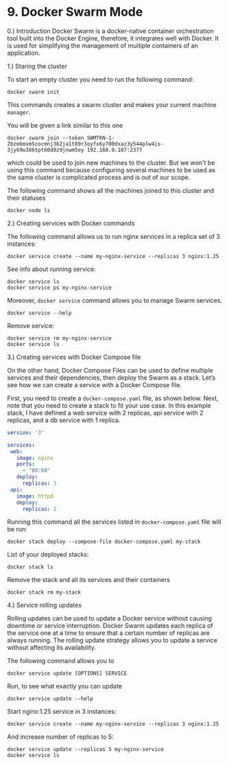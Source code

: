 # 9. Docker Swarm Mode

0.) Introduction
Docker Swarm is a docker-native container orchestration tool 
built into the Docker Engine, therefore, it integrates well with 
Docker. It is used for simplifying the management of multiple 
containers of an application.

1.) Staring the cluster

To start an empty cluster you need to run the following command:
```shell
docker swarm init
```
This commands creates a swarm cluster and makes your current machine ```manager```.

You will be given a link similar to this one
```shell
docker swarm join --token SWMTKN-1-2bzmbmxm5cocmnj3b2ja1t89r3oyfx6y700dxaz3y544plw4is-3jy69w386tpt60d0z9jnwm5ey 192.168.0.107:2377
```
which could be used to join new machines to the cluster.
But we won't be using this command because configuring several machines to be used 
as the same cluster is complicated process and is out of our scope.

The following command shows all the machines joined to this cluster and their statuses
```shell
docker node ls
```

2.) Creating services with Docker commands

The following command allows us to run nginx services in a replica set of 3 instances:
```shell
docker service create --name my-nginx-service --replicas 3 nginx:1.25
```

See info about running service:
```shell
docker service ls
docker service ps my-nginx-service
```

Moreover, ```docker service``` command allows you to manage Swarm services.
```shell
docker service --help
```

Remove service:
```shell
docker service rm my-nginx-service
docker service ls
```

3.) Creating services with Docker Compose file

On the other hand, Docker Compose Files can be used to define multiple 
services and their dependencies, then deploy the Swarm as a stack. 
Let’s see how we can create a service with a Docker Compose file.

First, you need to create a ```docker-compose.yaml``` file, as shown below. 
Next, note that you need to create a stack to fit your use case. 
In this example stack, I have defined a web service with 2 replicas, 
api service with 2 replicas, and a db service with 1 replica.

```yaml
version: '3'

services:
 web:
   image: nginx
   ports:
     - "80:80"
   deploy:
     replicas: 3
 api:
   image: httpd
   deploy:
     replicas: 2
```

Running this command all the services listed in ```docker-compose.yaml``` file will be run:
```shell
docker stack deploy --compose-file docker-compose.yaml my-stack
```
List of your deployed stacks:
```shell
docker stack ls
```

Remove the stack and all its services and their containers
```shell
docker stack rm my-stack
```

4.) Service rolling updates

Rolling updates can be used to update a Docker service without causing 
downtime or service interruption. Docker Swarm updates each replica of 
the service one at a time to ensure that a certain number of replicas 
are always running. The rolling update strategy allows you to update a 
service without affecting its availability.

The following command allows you to 
```shell
docker service update [OPTIONS] SERVICE
```

Run, to see what exactly you can update
```shell
docker service update --help
```

Start nginx:1.25 service in 3 instances:
```shell
docker service create --name my-nginx-service --replicas 3 nginx:1.25
```

And increase number of replicas to 5:
```shell
docker service update --replicas 5 my-nginx-service
docker service ls
```
